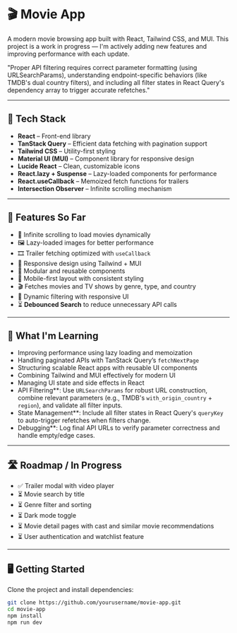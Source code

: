# 🎬 Movie App

A modern movie browsing app built with React, Tailwind CSS, and MUI. This project is a work in progress — I'm actively adding new features and improving performance with each update.


"Proper API filtering requires correct parameter formatting (using URLSearchParams), understanding endpoint-specific behaviors (like TMDB's dual country filters), and including all filter states in React Query's dependency array to trigger accurate refetches."

---

## 🔧 Tech Stack

- **React** – Front-end library
- **TanStack Query** – Efficient data fetching with pagination support
- **Tailwind CSS** – Utility-first styling
- **Material UI (MUI)** – Component library for responsive design
- **Lucide React** – Clean, customizable icons
- **React.lazy + Suspense** – Lazy-loaded components for performance
- **React.useCallback** – Memoized fetch functions for trailers
- **Intersection Observer** – Infinite scrolling mechanism

---

## 🚀 Features So Far

- 🔄 Infinite scrolling to load movies dynamically
- 🖼️ Lazy-loaded images for better performance
- 🎞️ Trailer fetching optimized with `useCallback`
- 🎨 Responsive design using Tailwind + MUI
- 🧩 Modular and reusable components
- 📱 Mobile-first layout with consistent styling
- 🎬 Fetches movies and TV shows by genre, type, and country
- 🔄 Dynamic filtering with responsive UI
- ⏳ **Debounced Search** to reduce unnecessary API calls

---

## 🧠 What I'm Learning

- Improving performance using lazy loading and memoization
- Handling paginated APIs with TanStack Query’s `fetchNextPage`
- Structuring scalable React apps with reusable UI components
- Combining Tailwind and MUI effectively for modern UI
- Managing UI state and side effects in React
- API Filtering**: Use `URLSearchParams` for robust URL construction, combine relevant parameters (e.g., TMDB's `with_origin_country` + `region`), and validate all filter inputs.  
- State Management**: Include all filter states in React Query's `queryKey` to auto-trigger refetches when filters change.  
- Debugging**: Log final API URLs to verify parameter correctness and handle empty/edge cases.

---

## 🛣️ Roadmap / In Progress

- ✅ Trailer modal with video player
- ⏳ Movie search by title
- ⏳ Genre filter and sorting
- ⏳ Dark mode toggle
- ⏳ Movie detail pages with cast and similar movie recommendations
- ⏳ User authentication and watchlist feature

---

## 🖥️ Getting Started

Clone the project and install dependencies:

```bash
git clone https://github.com/yourusername/movie-app.git
cd movie-app
npm install
npm run dev

```

